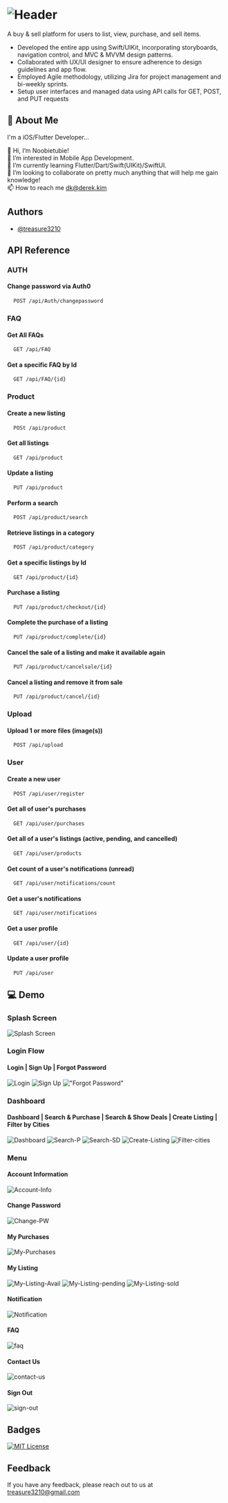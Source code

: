 # ![Header](./Logo.png)

A buy & sell platform for users to list, view, purchase, and sell items. 

- Developed the entire app using Swift/UIKit, incorporating storyboards, navigation control, and MVC & MVVM design patterns.
- Collaborated with UX/UI designer to ensure adherence to design guidelines and app flow.
- Employed Agile methodology, utilizing Jira for project management and bi-weekly sprints.
- Setup user interfaces and managed data using API calls for GET, POST, and PUT requests


## 🚀 About Me
I'm a iOS/Flutter Developer...

👋 Hi, I’m Noobietubie!  
👀 I’m interested in Mobile App Development.  
🌱 I’m currently learning Flutter/Dart/Swift(UIKit)/SwiftUI.  
💞️ I’m looking to collaborate on pretty much anything that will help me gain knowledge!  
📫 How to reach me dk@derek.kim
## Authors

- [@treasure3210](https://www.github.com/treasure3210)

## API Reference

### AUTH
#### Change password via Auth0
```http
  POST /api/Auth/changepassword
```

### FAQ
#### Get All FAQs
```http
  GET /api/FAQ
```

#### Get a specific FAQ by Id
```http
  GET /api/FAQ/{id}
```

### Product
#### Create a new listing
```http
  POSt /api/product
```

#### Get all listings
```http
  GET /api/product
```

#### Update a listing
```http
  PUT /api/product
```

#### Perform a search
```http
  POST /api/product/search
```

#### Retrieve listings in a category
```http
  POST /api/product/category
```

#### Get a specific listings by Id
```http
  GET /api/product/{id}
```

#### Purchase a listing
```http
  PUT /api/product/checkout/{id}
```

#### Complete the purchase of a listing
```http
  PUT /api/product/complete/{id}
```

#### Cancel the sale of a listing and make it available again
```http
  PUT /api/product/cancelsale/{id}
```

#### Cancel a listing and remove it from sale
```http
  PUT /api/product/cancel/{id}
```

### Upload
#### Upload 1 or more files (image(s))
```http
  POST /api/upload
```

### User
#### Create a new user
```http
  POST /api/user/register
```

#### Get all of user's purchases
```http
  GET /api/user/purchases
```

#### Get all of a user's listings (active, pending, and cancelled)
```http
  GET /api/user/products
```

#### Get count of a user's notifications (unread)
```http
  GET /api/user/notifications/count
```

#### Get a user's notifications
```http
  GET /api/user/notifications
```

#### Get a user profile
```http
  GET /api/user/{id}
```

#### Update a user profile
```http
  PUT /api/user
```

## 💻 Demo
### Splash Screen 
![Splash Screen](./Media/Splash-Screen.gif)

### Login Flow
#### Login | Sign Up | Forgot Password
![Login](./Media/Login.gif "Login") ![Sign Up](./Media/Sign-Up.gif "Sign Up") !["Forgot Password"](./Media/Forgot-Password.gif "Forgot Password")

### Dashboard
#### Dashboard | Search & Purchase | Search & Show Deals | Create Listing | Filter by Cities
![Dashboard](./Media/login-dashboard.gif) ![Search-P](./Media/search-purchase.gif) ![Search-SD](./Media/search-deals.gif) ![Create-Listing](./Media/create-listing.gif) ![Filter-cities](./Media/filter-by-cities.gif)

### Menu
#### Account Information
![Account-Info](./Media/change-information.gif)

#### Change Password
![Change-PW](./Media/change-password.gif) 

#### My Purchases
![My-Purchases](./Media/my-purchases-sellerinfo.gif)

#### My Listing
![My-Listing-Avail](./Media/my-listing-available.gif) ![My-Listing-pending](./Media/my-listing-pending.gif) ![My-Listing-sold](./Media/my-listing-sold.gif)

#### Notification
![Notification](./Media/notification.gif)

#### FAQ
![faq](./Media/faq.gif)

#### Contact Us
![contact-us](./Media/contact-us.gif)

#### Sign Out
![sign-out](./Media/sign-out.gif)

## Badges
[![MIT License](https://img.shields.io/badge/License-MIT-green.svg)](https://choosealicense.com/licenses/mit/)

## Feedback
If you have any feedback, please reach out to us at treasure3210@gmail.com

